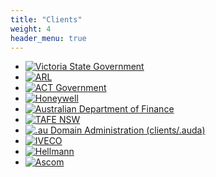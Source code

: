 ```yaml
---
title: "Clients"
weight: 4
header_menu: true
---
```


- [![Victoria State Government](clients/vic-gov.webp)](https://www.vic.gov.au/)
- [![ARL](clients/arl.webp)](https://www.arl.com.au/)
- [![ACT Government](clients/act.webp)](https://www.act.gov.au/)
- [![Honeywell](clients/honeywell.webp)](https://www.honeywell.com/au/en/)
- [![Australian Department of Finance](clients/dep-finance.webp)](https://www.finance.gov.au/)
- [![TAFE NSW](clients/tafe.webp)](https://www.tafensw.edu.au/)
- [![.au Domain Administration (clients/.auda)](clients/auda.webp)](https://www.auda.org.au/)
- [![IVECO](clients/iveco.webp)](https://www.iveco.com/au)
- [![Hellmann](clients/hellman.webp)](https://www.hellmann.com/)
- [![Ascom](clients/ascom.webp)](https://www.ascom.com/en-au)
